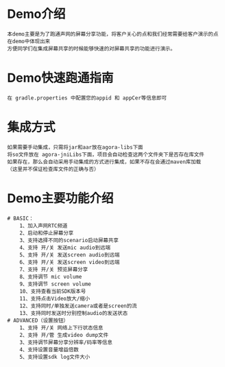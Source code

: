# Demo介绍
    本demo主要是为了跑通声网的屏幕分享功能，将客户关心的点和我们经常需要给客户演示的点在demo中体现出来
    方便同学们在集成屏幕共享的时候能够快速的对屏幕共享的功能进行演示。

# Demo快速跑通指南
    在 gradle.properties 中配置您的appid 和 appCer等信息即可

# 集成方式
    如果需要手动集成，只需将jar和aar放在agora-libs下面
    将so文件放在 agora-jniLibs下面，项目会自动检查这两个文件夹下是否存在库文件
    如果存在，那么会自动采用手动集成的方式进行集成，如果不存在会通过maven库加载
    （这里并不保证检查库文件的正确与否）

# Demo主要功能介绍
    # BASIC：
        1、加入声网RTC频道
        2、启动和停止屏幕分享
        3、支持选择不同的scenario启动屏幕共享
        4、支持 开/关 发送mic audio到远端
        5、支持 开/关 发送screen audio到远端
        6、支持 开/关 发送screen video到远端
        7、支持 开/关 预览屏幕分享
        8、支持调节 mic volume
        9、支持调节 screen volume
        10、支持查看当前SDK版本号
        11、支持点击Video放大/缩小
        12、支持同时/单独发送camera或者是screen的流
        13、支持同时发送时分别控制audio的发送状态
    # ADVANCED（设置按钮）
        1、支持 开/关 网络上下行状态信息
        2、支持 开/管 生成video dump文件
        3、支持调节屏幕分享分辨率/码率等信息
        4、支持设置音量增益倍数
        5、支持设置sdk log文件大小